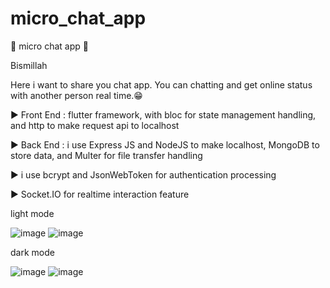 # micro_chat_app
📱 micro chat app 📱

Bismillah 

Here i want to share you chat app. You can chatting and get online status with another person real time.😁

▶️ Front End : flutter framework, with bloc for state management handling, and http to make request api to localhost

▶️ Back End : i use Express JS and NodeJS to make localhost, MongoDB to store data, and Multer for file transfer handling

▶️ i use bcrypt and JsonWebToken for authentication processing

▶️ Socket.IO for realtime interaction feature


light mode 

![image](https://github.com/user-attachments/assets/17099e55-b98b-4b0b-b8c9-b30def0fc90b)
![image](https://github.com/user-attachments/assets/c4868c94-e98a-4211-b312-c9ad20789427)

dark mode

![image](https://github.com/user-attachments/assets/0594a261-305d-4a97-8d87-e261737da7cb)
![image](https://github.com/user-attachments/assets/862b692e-2595-471b-869e-397423665d77)



